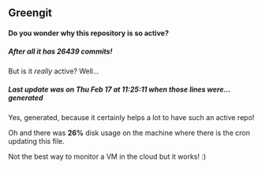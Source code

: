 ## Greengit

#### Do you wonder why this repository is so active?

##### After all it has 26439 commits!

But is it *really* active? Well...

##### Last update was on Thu Feb 17 at 11:25:11 when those lines were... generated

Yes, generated, because it certainly helps a lot to have such an active repo!

Oh and there was **26%** disk usage on the machine
where there is the cron updating this file.

Not the best way to monitor a VM in the cloud but it works! :)
